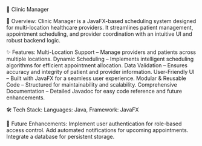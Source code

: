 🏥 Clinic Manager

📌 Overview: 
Clinic Manager is a JavaFX-based scheduling system designed for multi-location healthcare providers. It streamlines patient management, appointment scheduling, and provider coordination with an intuitive UI and robust backend logic.

✨ Features: 
Multi-Location Support – Manage providers and patients across multiple locations.
Dynamic Scheduling – Implements intelligent scheduling algorithms for efficient appointment allocation.
Data Validation – Ensures accuracy and integrity of patient and provider information.
User-Friendly UI – Built with JavaFX for a seamless user experience.
Modular & Reusable Code – Structured for maintainability and scalability.
Comprehensive Documentation – Detailed Javadoc for easy code reference and future enhancements.

🛠️ Tech Stack: 
Languages: Java, 
Framework: JavaFX

🚀 Future Enhancements: 
Implement user authentication for role-based access control.
Add automated notifications for upcoming appointments.
Integrate a database for persistent storage.
